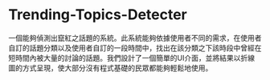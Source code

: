 # Trending-Topics-Detecter
一個能夠偵測出竄紅之話題的系統。此系統能夠依據使用者不同的需求，在使用者自訂的話題分類以及使用者自訂的一段時間中，找出在該分類之下該時段中曾經在短時間內被大量的討論的話題。我們設計了一個簡單的UI介面，並將結果以折線圖的方式呈現，使大部分沒有程式基礎的民眾都能夠輕鬆地使用。
